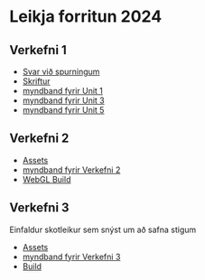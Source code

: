 # Leikja forritun 2024
 
## Verkefni 1
- [Svar við spurningum](/Verkefni/Verkefni%201/spurningar.md)
- [Skriftur](/Verkefni/Skriftur/unit%201/)
- [myndband fyrir Unit 1](https://drive.google.com/file/d/17j0ui5Mo1hAz_-ejr8D9DFwdVGBKEhOU/view?usp=sharing)
- [myndband fyrir Unit 3](https://drive.google.com/file/d/1ugjMh306kKaRxHDWdRZWhfDMD0aIDpzm/view?usp=sharing)
- [myndband fyrir Unit 5](https://drive.google.com/file/d/1zb1W6p6URGpEAcNIWLAGYUX-J0SYu2eY/view?usp=sharing)


## Verkefni 2
- [Assets](/Verkefni/Verkefni%202/Assets/)
- [myndband fyrir Verkefni 2](https://drive.google.com/file/d/125ML1O2SB7y58iWJ30fsSaFtLRIGMAnY/view?usp=sharing)
- [WebGL Build](/Verkefni/Verkefni%202/Verkefni%202%20WebGL%20build/)


## Verkefni 3
Einfaldur skotleikur sem snýst um að safna stigum

- [Assets](/Verkefni/Verkefni%203/Assets/)
- [myndband fyrir Verkefni 3]()
- [Build](/Verkefni/Verkefni%203/Verkefni3%20BUILD/)